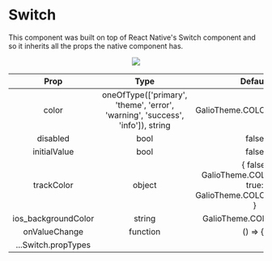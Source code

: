 # Switch

This component was built on top of React Native's Switch component and so it inherits all the props the native component has.

<p align="center">
  <img src="https://raw.githubusercontent.com/galio-org/docs/master/assets/switch-example.png" />
</p>

|         Prop        |                                      Type                                      |                               Default                              | Description |
|:-------------------:|:------------------------------------------------------------------------------:|:------------------------------------------------------------------:|:-----------:|
|        color        | oneOfType(['primary', 'theme', 'error', 'warning', 'success', 'info']), string |                      GalioTheme.COLORS.PRIMARY                     |             |
|       disabled      |                                      bool                                      |                                false                               |             |
|     initialValue    |                                      bool                                      |                                false                               |             |
|      trackColor     |                                     object                                     | { false: GalioTheme.COLORS.GREY, true: GalioTheme.COLORS.PRIMARY } |             |
| ios_backgroundColor |                                     string                                     |                       GalioTheme.COLORS.GREY                       |             |
|    onValueChange    |                                    function                                    |                              () => {}                              |             |
| ...Switch.propTypes |                                                                                |                                                                    |             |
